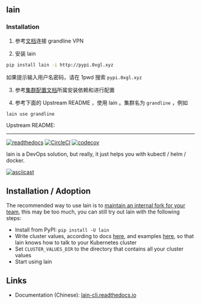 ## lain

### Installation

1. 参考[文档](https://github.com/nftxyz/gl-infra#connect-to-vpc-with-vpn)连接 grandline VPN

2. 安装 lain

```sh
pip install lain -i http://pypi.0xgl.xyz
```

如果提示输入用户名密码，请在 1pwd 搜索 `pypi.0xgl.xyz`

3. 参考[集群配置文档](lain_cli/cluster_values/grandline.md)所属安装依赖和进行配置

4. 参考下面的 Upstream README ，使用 lain 。集群名为 `grandline` ，例如

```sh
lain use grandline
```

Upstream README:

---

[![readthedocs](https://readthedocs.org/projects/pip/badge/?version=latest&style=plastic)](https://lain-cli.readthedocs.io/en/latest/) [![CircleCI](https://circleci.com/gh/timfeirg/lain-cli.svg?style=svg)](https://circleci.com/gh/timfeirg/lain-cli) [![codecov](https://codecov.io/gh/timfeirg/lain-cli/branch/master/graph/badge.svg?token=A6153W38P4)](https://codecov.io/gh/timfeirg/lain-cli)

lain is a DevOps solution, but really, it just helps you with kubectl / helm / docker.

[![asciicast](https://asciinema.org/a/iLCiMoE4SDTyjcspXYfXGSkeO.svg)](https://asciinema.org/a/iLCiMoE4SDTyjcspXYfXGSkeO)

## Installation / Adoption

The recommended way to use lain is to [maintain an internal fork for your team](https://lain-cli.readthedocs.io/en/latest/dev.html#lain), this may be too much, you can still try out lain with the following steps:

* Install from PyPI: `pip install -U lain`
* Write cluster values, according to docs [here](https://lain-cli.readthedocs.io/en/latest/dev.html#cluster-values), and examples [here](https://github.com/timfeirg/lain-cli/tree/master/lain_cli/cluster_values), so that lain knows how to talk to your Kubernetes cluster
* Set `CLUSTER_VALUES_DIR` to the directory that contains all your cluster values
* Start using lain

## Links

- Documentation (Chinese): [lain-cli.readthedocs.io](https://lain-cli.readthedocs.io/en/latest/)

```

```
